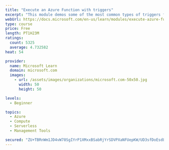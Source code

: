 ```yaml
---
title: "Execute an Azure Function with triggers"
excerpt: "This module demos some of the most common types of triggers for executing Azure Functions and how to configure them to execute your logic."
webUrl: https://docs.microsoft.com/en-us/learn/modules/execute-azure-function-with-triggers/
type: course
price: Free
length: PT1H23M
ratings:
  count: 5325
  average: 4.732582
heat: 54

provider:
  name: Microsoft Learn
  domain: microsoft.com
  images:
    - url: /assets/images/organizations/microsoft.com-50x50.jpg
      width: 50
      height: 50

levels:
  - Beginner

topics:
  - Azure
  - Compute
  - Serverless
  - Management Tools

secured: "ZU+TBRnWm1JD4vW78SgIYrP1XMxxBSabRjYrSDVPXaNFUepKW/UD3sfDoEsdLdZBn+EbDa8IXlq0b/9bTyjcrZFIWBBJaPtDI5oIzKtmJ1ss1LboZlT1UeiTCOdA9z9iT2t5HgyeCcdJayyGnOLmOJxcnDjIzJUj3zByAQlnrV4Ymy/dB5yipi/2wxZ9zEVSK9+6Lsj+a4y4ycU8z703rZUjGF8QUQPqseN9byYc0TR9AvGpubx9TmCrxParHf+ZLhUqefCsAugllDZMARRqMEyOYDlsJTXF+8qXrHKUiS0uArqeXxT+x6Fzpuf493i1OcIYCTmkRpr1018sZ/qWxuCFUYypU/7ttsR7ZTEVjZTt6okHEMuasRfYcPrFr5T+UmIGRAj0ym8SS4MgA+TZJiqdFGf3qbzDmIk7ck3avPs=;Hv6H8xP1gaqGZZ2oLD53ow=="
---
```


